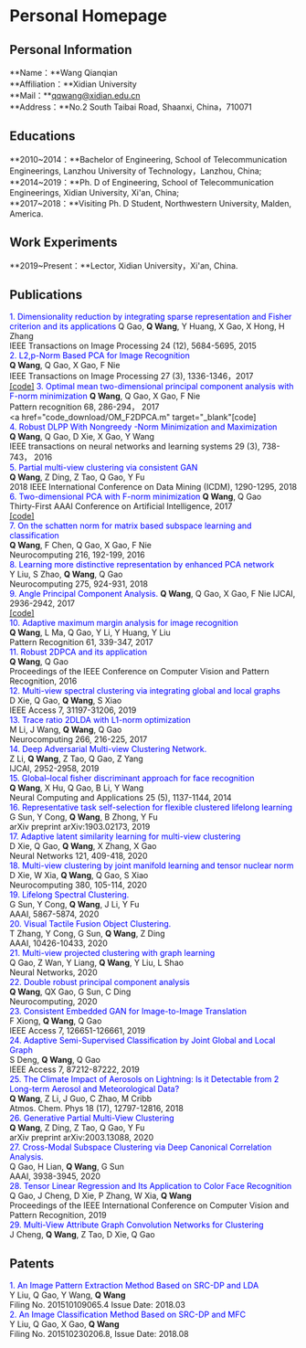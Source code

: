 # Personal Homepage
## Personal Information
**Name：**Wang Qianqian  
**Affiliation：**Xidian University  
**Mail：**qqwang@xidian.edu.cn  
**Address：**No.2 South Taibai Road, Shaanxi, China，710071  
## Educations    
**2010~2014：**Bachelor of Engineering, School of Telecommunication Engineerings, Lanzhou University of Technology，Lanzhou, China;    
**2014~2019：**Ph. D of Engineering, School of Telecommunication Engineerings, Xidian University, Xi'an, China;  
**2017~2018：**Visiting Ph. D Student, Northwestern University, Malden, America.  

## Work Experiments
**2019~Present：**Lector, Xidian University，Xi'an, China.

## Publications
<font color=blue>1. Dimensionality reduction by integrating sparse representation and Fisher criterion and its applications</font> 
Q Gao, **Q Wang**, Y Huang, X Gao, X Hong, H Zhang  
IEEE Transactions on Image Processing 24 (12), 5684-5695, 2015  
<font color=blue>2. L2,p-Norm Based PCA for Image Recognition</font>        
**Q Wang**, Q Gao, X Gao, F Nie  
IEEE Transactions on Image Processing 27 (3), 1336-1346，2017  
<a href="code_download/L2_WeightedPCAMinSUM.m" target="_blank">[code]</a>
<font color=blue>3. Optimal mean two-dimensional principal component analysis with F-norm minimization  </font> 
**Q Wang**, Q Gao, X Gao, F Nie  
Pattern recognition 68, 286-294， 2017  
<a href="code_download/OM_F2DPCA.m" target="_blank"[code]</a>    
<font color=blue>4. Robust DLPP With Nongreedy  -Norm Minimization and Maximization</font>  
**Q Wang**, Q Gao, D Xie, X Gao, Y Wang  
IEEE transactions on neural networks and learning systems 29 (3), 738-743，	2016  
<font color=blue>5. Partial multi-view clustering via consistent GAN</font>  
**Q Wang**, Z Ding, Z Tao, Q Gao, Y Fu  
2018 IEEE International Conference on Data Mining (ICDM), 1290-1295, 2018  
<font color=blue>6. Two-dimensional PCA with F-norm minimization</font>
**Q Wang**, Q Gao  
Thirty-First AAAI Conference on Artificial Intelligence, 2017  
<a href="code_download/F2DPCA.m" target="_blank">[code] </a>   
<font color=blue>7. On the schatten norm for matrix based subspace learning and classification</font>  
**Q Wang**, F Chen, Q Gao, X Gao, F Nie  
Neurocomputing 216, 192-199, 2016  
<font color=blue>8. Learning more distinctive representation by enhanced PCA network</font>  
Y Liu, S Zhao, **Q Wang**, Q Gao  
Neurocomputing 275, 924-931, 2018  
<font color=blue>9. Angle Principal Component Analysis.</font> 
**Q Wang**, Q Gao, X Gao, F Nie
IJCAI, 2936-2942, 2017  
<a href="code_download/Angle_PCA.m" target="_blank">[code]</a>   
<font color=blue>10. Adaptive maximum margin analysis for image recognition</font>  
**Q Wang**, L Ma, Q Gao, Y Li, Y Huang, Y Liu  
Pattern Recognition 61, 339-347, 2017  
<font color=blue>11. Robust 2DPCA and its application</font>  
**Q Wang**, Q Gao  
Proceedings of the IEEE Conference on Computer Vision and Pattern Recognition, 2016  
<font color=blue>12. Multi-view spectral clustering via integrating global and local graphs</font>  
D Xie, Q Gao, **Q Wang**, S Xiao  
IEEE Access 7, 31197-31206, 2019  
<font color=blue>13. Trace ratio 2DLDA with L1-norm optimization</font>  
M Li, J Wang, **Q Wang**, Q Gao  
Neurocomputing 266, 216-225, 2017  
<font color=blue>14. Deep Adversarial Multi-view Clustering Network.</font>   
Z Li, **Q Wang**, Z Tao, Q Gao, Z Yang  
IJCAI, 2952-2958, 2019  
<font color=blue>15. Global–local fisher discriminant approach for face recognition</font>   
**Q Wang**, X Hu, Q Gao, B Li, Y Wang  
Neural Computing and Applications 25 (5), 1137-1144,	2014  
<font color=blue>16. Representative task self-selection for flexible clustered lifelong learning</font>   
G Sun, Y Cong, **Q Wang**, B Zhong, Y Fu  
arXiv preprint arXiv:1903.02173, 2019  
<font color=blue>17. Adaptive latent similarity learning for multi-view clustering</font>   
D Xie, Q Gao, **Q Wang**, X Zhang, X Gao  
Neural Networks 121, 409-418, 2020  
<font color=blue>18. Multi-view clustering by joint manifold learning and tensor nuclear norm</font>   
D Xie, W Xia, **Q Wang**, Q Gao, S Xiao  
Neurocomputing 380, 105-114, 2020  
<font color=blue>19. Lifelong Spectral Clustering.</font>   
G Sun, Y Cong, **Q Wang**, J Li, Y Fu  
AAAI, 5867-5874, 2020  
<font color=blue>20. Visual Tactile Fusion Object Clustering.</font>   
T Zhang, Y Cong, G Sun, **Q Wang**, Z Ding  
AAAI, 10426-10433, 2020  
<font color=blue>21. Multi-view projected clustering with graph learning</font>   
Q Gao, Z Wan, Y Liang, **Q Wang**, Y Liu, L Shao  
Neural Networks, 2020  
<font color=blue>22. Double robust principal component analysis</font>   
**Q Wang**, QX Gao, G Sun, C Ding  
Neurocomputing, 2020  
<font color=blue>23. Consistent Embedded GAN for Image-to-Image Translation</font>   
F Xiong, **Q Wang**, Q Gao  
IEEE Access 7, 126651-126661, 2019  
<font color=blue>24. Adaptive Semi-Supervised Classification by Joint Global and Local Graph</font>   
S Deng, **Q Wang**, Q Gao  
IEEE Access 7, 87212-87222, 2019  
<font color=blue>25. The Climate Impact of Aerosols on Lightning: Is it Detectable from 2 Long-term Aerosol and Meteorological Data? </font>   
**Q Wang**, Z Li, J Guo, C Zhao, M Cribb  
Atmos. Chem. Phys 18 (17), 12797-12816, 2018  
<font color=blue>26. Generative Partial Multi-View Clustering</font>   
**Q Wang**, Z Ding, Z Tao, Q Gao, Y Fu  
arXiv preprint arXiv:2003.13088, 2020  
<font color=blue>27. Cross-Modal Subspace Clustering via Deep Canonical Correlation Analysis.</font>   
Q Gao, H Lian, **Q Wang**, G Sun  
AAAI, 3938-3945, 2020  
<font color=blue>28. Tensor Linear Regression and Its Application to Color Face Recognition</font>   
Q Gao, J Cheng, D Xie, P Zhang, W Xia, **Q Wang**  
Proceedings of the IEEE International Conference on Computer Vision and Pattern Recognition,	2019  
<font color=blue>29. Multi-View Attribute Graph Convolution Networks for Clustering</font>   
J Cheng, **Q Wang**, Z Tao, D Xie, Q Gao  

## Patents
<font color=blue>1. An Image Pattern Extraction Method Based on SRC-DP and LDA</font>   
Y Liu, Q Gao, Y Wang, **Q Wang**  
Filing No. 201510109065.4 Issue Date: 2018.03  
<font color=blue>2. An Image Classification Method Based on SRC-DP and MFC</font>   
Y Liu, Q Gao, X Gao, **Q Wang**  
Filing No. 201510230206.8, Issue Date: 2018.08   


